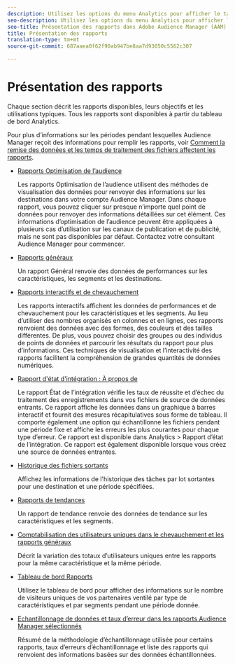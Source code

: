 ```yaml
---
description: Utilisez les options du menu Analytics pour afficher le tableau de bord et divers rapports.
seo-description: Utilisez les options du menu Analytics pour afficher le tableau de bord et divers rapports dans Adobe Audience Manager (AAM).
seo-title: Présentation des rapports dans Adobe Audience Manager (AAM)
title: Présentation des rapports
translation-type: tm+mt
source-git-commit: 687aaea0f62f90ab947be8aa7d93050c5562c307

---
```



# Présentation des rapports

Chaque section décrit les rapports disponibles, leurs objectifs et les utilisations typiques. Tous les rapports sont disponibles à partir du tableau de bord Analytics.

Pour plus d’informations sur les périodes pendant lesquelles Audience Manager reçoit des informations pour remplir les rapports, voir [Comment la remise des données et les temps de traitement des fichiers affectent les rapports](/help/using/reference/reporting-file-transfer-timeframe.md).

* [Rapports Optimisation de l’audience](/help/using/reporting/audience-optimization-reports/audience-optimization-reports.md)

   Les rapports Optimisation de l’audience utilisent des méthodes de visualisation des données pour renvoyer des informations sur les destinations dans votre compte Audience Manager. Dans chaque rapport, vous pouvez cliquer sur presque n’importe quel point de données pour renvoyer des informations détaillées sur cet élément. Ces informations d’optimisation de l’audience peuvent être appliquées à plusieurs cas d’utilisation sur les canaux de publication et de publicité, mais ne sont pas disponibles par défaut. Contactez votre consultant Audience Manager pour commencer.

* [Rapports généraux](/help/using/reporting/general-reports.md)

   Un rapport Général renvoie des données de performances sur les caractéristiques, les segments et les destinations.

* [Rapports interactifs et de chevauchement](/help/using/reporting/dynamic-reports/dynamic-reports.md)

   Les rapports interactifs affichent les données de performances et de chevauchement pour les caractéristiques et les segments. Au lieu d’utiliser des nombres organisés en colonnes et en lignes, ces rapports renvoient des données avec des formes, des couleurs et des tailles différentes. De plus, vous pouvez choisir des groupes ou des individus de points de données et parcourir les résultats du rapport pour plus d’informations. Ces techniques de visualisation et l’interactivité des rapports facilitent la compréhension de grandes quantités de données numériques.

* [Rapport d'état d'intégration : À propos de](/help/using/reporting/onboarding-status-report.md)

   Le rapport État de l’intégration vérifie les taux de réussite et d’échec du traitement des enregistrements dans vos fichiers de source de données entrants. Ce rapport affiche les données dans un graphique à barres interactif et fournit des mesures récapitulatives sous forme de tableau. Il comporte également une option qui échantillonne les fichiers pendant une période fixe et affiche les erreurs les plus courantes pour chaque type d’erreur. Ce rapport est disponible dans Analytics &gt; Rapport d’état de l’intégration. Ce rapport est également disponible lorsque vous créez une source de données entrantes.

* [Historique des fichiers sortants](/help/using/reporting/outbound-history-report.md)

   Affichez les informations de l'historique des tâches par lot sortantes pour une destination et une période spécifiées.

* [Rapports de tendances](/help/using/reporting/trend-reports.md)

   Un rapport de tendance renvoie des données de tendance sur les caractéristiques et les segments.

* [Comptabilisation des utilisateurs uniques dans le chevauchement et les rapports généraux](/help/using/reporting/unique-user-counts.md)

   Décrit la variation des totaux d’utilisateurs uniques entre les rapports pour la même caractéristique et la même période.

* [Tableau de bord Rapports](/help/using/reporting/trend-reports.md)

   Utilisez le tableau de bord pour afficher des informations sur le nombre de visiteurs uniques de vos partenaires ventilé par type de caractéristiques et par segments pendant une période donnée.

* [Echantillonnage de données et taux d’erreur dans les rapports Audience Manager sélectionnés](/help/using/reporting/report-sampling.md)

   Résumé de la méthodologie d’échantillonnage utilisée pour certains rapports, taux d’erreurs d’échantillonnage et liste des rapports qui renvoient des informations basées sur des données échantillonnées.

